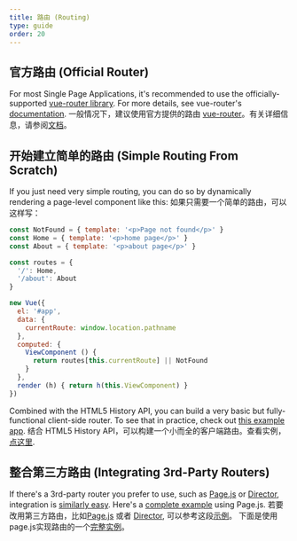 ```yaml
---
title: 路由 (Routing)
type: guide
order: 20
---
```


## 官方路由 (Official Router)

For most Single Page Applications, it's recommended to use the officially-supported [vue-router library](https://github.com/vuejs/vue-router). For more details, see vue-router's [documentation](http://vuejs.github.io/vue-router/).
一般情况下，建议使用官方提供的路由 [vue-router](https://github.com/vuejs/vue-router)。有关详细信息，请参阅[文档](http://vuejs.github.io/vue-router/)。

## 开始建立简单的路由 (Simple Routing From Scratch)

If you just need very simple routing, you can do so by dynamically rendering a page-level component like this:
如果只需要一个简单的路由，可以这样写：

``` js
const NotFound = { template: '<p>Page not found</p>' }
const Home = { template: '<p>home page</p>' }
const About = { template: '<p>about page</p>' }

const routes = {
  '/': Home,
  '/about': About
}

new Vue({
  el: '#app',
  data: {
    currentRoute: window.location.pathname
  },
  computed: {
    ViewComponent () {
      return routes[this.currentRoute] || NotFound
    }
  },
  render (h) { return h(this.ViewComponent) }
})
```

Combined with the HTML5 History API, you can build a very basic but fully-functional client-side router. To see that in practice, check out [this example app](https://github.com/chrisvfritz/vue-2.0-simple-routing-example).
结合 HTML5 History API，可以构建一个小而全的客户端路由。查看实例，[点这里](https://github.com/chrisvfritz/vue-2.0-simple-routing-example).

## 整合第三方路由 (Integrating 3rd-Party Routers)

If there's a 3rd-party router you prefer to use, such as [Page.js](https://github.com/visionmedia/page.js) or [Director](https://github.com/flatiron/director), integration is [similarly easy](https://github.com/chrisvfritz/vue-2.0-simple-routing-example/compare/master...pagejs). Here's a [complete example](https://github.com/chrisvfritz/vue-2.0-simple-routing-example/tree/pagejs) using Page.js.
若要改用第三方路由，比如[Page.js](https://github.com/visionmedia/page.js) 或者 [Director](https://github.com/flatiron/director), 可以参考这段[示例](https://github.com/chrisvfritz/vue-2.0-simple-routing-example/compare/master...pagejs)。 下面是使用page.js实现路由的一个[完整实例](https://github.com/chrisvfritz/vue-2.0-simple-routing-example/tree/pagejs)。
